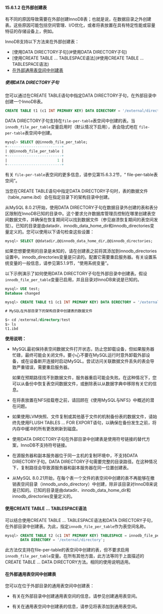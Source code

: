 #### 15.6.1.2 在外部创建表

有不同的原因导致需要在外部创建InnoDB表；也就是说，在数据目录之外创建表。这些原因可能包括空间管理、I/O优化，或者将表放置在具有特定性能或容量特征的存储设备上，例如。

InnoDB支持以下方法来在外部创建表：

- [使用DATA DIRECTORY子句](#使用DATA DIRECTORY子句)
- [使用CREATE TABLE ... TABLESPACE语法](#使用CREATE TABLE ... TABLESPACE语法)
- [在外部通用表空间中创建表](#在外部通用表空间中创建表)

##### 使用DATA DIRECTORY子句

您可以通过在CREATE TABLE语句中指定DATA DIRECTORY子句，在外部目录中创建一个InnoDB表。

```sql
CREATE TABLE t1 (c1 INT PRIMARY KEY) DATA DIRECTORY = '/external/directory';
```

DATA DIRECTORY子句支持在`file-per-table`表空间中创建的表。当`innodb_file_per_table`变量启用时（默认情况下启用），表会隐式地在 `file-per-table`表空间中创建。

```sql
mysql> SELECT @@innodb_file_per_table;
+-------------------------+
| @@innodb_file_per_table |
+-------------------------+
|                       1 |
+-------------------------+
```

有关 `file-per-table`表空间的更多信息，请参见第15.6.3.2节，“ file-per-table表空间”。

当您在CREATE TABLE语句中指定DATA DIRECTORY子句时，表的数据文件（table_name.ibd）会在指定目录下的架构目录中创建。

从MySQL 8.0.21开始，使用DATA DIRECTORY子句在数据目录外创建的表和表分区限制在InnoDB已知的目录中。这个要求允许数据库管理员控制在哪里创建表空间数据文件，并确保在恢复期间可以找到数据文件（参见崩溃恢复期间的表空间发现）。已知的目录是由datadir、innodb_data_home_dir和innodb_directories变量定义的。您可以使用以下语句检查这些设置：

```sql
mysql> SELECT @@datadir,@@innodb_data_home_dir,@@innodb_directories;
```

如果您想要使用的目录是未知的，请在创建表之前将其添加到innodb_directories设置中。innodb_directories变量是只读的。配置它需要重启服务器。有关设置系统变量的一般信息，请参见第5.1.9节，“使用系统变量”。

以下示例演示了如何使用DATA DIRECTORY子句在外部目录中创建表。假设`innodb_file_per_table`变量已启用，并且目录对InnoDB来说是已知的。

```sql
mysql> USE test;
Database changed

mysql> CREATE TABLE t1 (c1 INT PRIMARY KEY) DATA DIRECTORY = '/external/directory';

# MySQL在外部目录下的架构目录中创建表的数据文件

$> cd /external/directory/test
$> ls
t1.ibd
```

**使用说明：**

- MySQL最初保持表空间数据文件打开状态，防止您卸载设备，但如果服务器忙碌，最终可能会关闭文件。要小心不要在MySQL运行时意外卸载外部设备，或在设备断开连接时启动MySQL。尝试访问关联数据文件丢失的表会导致严重错误，需要重启服务器。

  如果在预期路径找不到数据文件，服务器重启可能会失败。在这种情况下，您可以从备份中恢复表空间数据文件，或删除表以从数据字典中移除有关它的信息。

- 在将表放置在NFS挂载卷之前，请回顾在《使用MySQL与NFS》中概述的潜在问题。
- 如果使用LVM快照、文件复制或其他基于文件的机制备份表的数据文件，请始终先使用FLUSH TABLES ... FOR EXPORT语句，以确保在备份发生之前，将内存中缓冲的所有更改刷新到磁盘。
- 使用DATA DIRECTORY子句在外部目录中创建表是使用符号链接的替代方案，InnoDB不支持符号链接。
- 在源服务器和副本服务器位于同一主机的复制环境中，不支持DATA DIRECTORY子句。DATA DIRECTORY子句需要完整的目录路径。在这种情况下，复制路径会导致源服务器和副本服务器在同一位置创建表。
- 从MySQL 8.0.21开始，在每个表一个文件的表空间中创建的表不再能够在撤销表空间目录（innodb_undo_directory）中创建，除非该目录对InnoDB来说是已知的。已知的目录是由datadir、innodb_data_home_dir和innodb_directories变量定义的。

#### 使用CREATE TABLE ... TABLESPACE语法

可以结合使用CREATE TABLE ... TABLESPACE语法和DATA DIRECTORY子句，在外部目录中创建表。为此，指定`innodb_file_per_table`作为表空间名称。

```sql
mysql> CREATE TABLE t2 (c1 INT PRIMARY KEY) TABLESPACE = innodb_file_per_table
       DATA DIRECTORY = '/external/directory';
```

此方法仅支持在file-per-table的表空间中创建的表，但不要求启用`innodb_file_per_table`变量。在所有其他方面，此方法等同于上面描述的CREATE TABLE ... DATA DIRECTORY方法。相同的使用说明适用。

#### 在外部通用表空间中创建表

您可以在位于外部目录的通用表空间中创建表：

- 有关在外部目录中创建通用表空间的信息，请参见创建通用表空间。

- 有关在通用表空间中创建表的信息，请参见将表添加到通用表空间。
